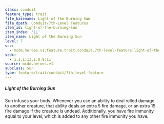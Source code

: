 ```yaml
---
class: conduit
feature_type: trait
file_basename: Light of the Burning Sun
file_dpath: Conduit/7th-Level Features
item_id: light-of-the-burning-sun
item_index: '11'
item_name: Light of the Burning Sun
level: 7
scc:
  - mcdm.heroes.v1:feature.trait.conduit.7th-level-feature:light-of-the-burning-sun
scdc:
  - 1.1.1:13.1.8.9:11
source: mcdm.heroes.v1
subclass: Sun
type: feature/trait/conduit/7th-level-feature
---
```


##### Light of the Burning Sun

Sun infuses your body. Whenever you use an ability to deal rolled damage to another creature, that ability deals an extra 5 fire damage, or an extra 15 fire damage if the creature is undead. Additionally, you have fire immunity equal to your level, which is added to any other fire immunity you have.
